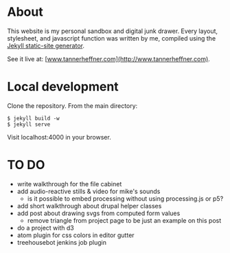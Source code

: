 # About
This website is my personal sandbox and digital junk drawer. Every layout, stylesheet, and javascript function was written by me, compiled using the [Jekyll static-site generator](http://jekyllrb.com).

See it live at: [www.tannerheffner.com](http://www.tannerheffner.com).

# Local development
Clone the repository.
From the main directory:

    $ jekyll build -w
    $ jekyll serve

Visit localhost:4000 in your browser.

# TO DO
- write walkthrough for the file cabinet
- add audio-reactive stills & video for mike's sounds
  - is it possible to embed processing without using processing.js or p5?
- add short walkthrough about drupal helper classes
- add post about drawing svgs from computed form values
  - remove triangle from project page to be just an example on this post
- do a project with d3
- atom plugin for css colors in editor gutter
- treehousebot jenkins job plugin

